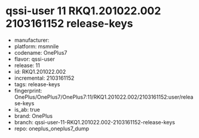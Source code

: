 # qssi-user 11 RKQ1.201022.002 2103161152 release-keys
- manufacturer: 
- platform: msmnile
- codename: OnePlus7
- flavor: qssi-user
- release: 11
- id: RKQ1.201022.002
- incremental: 2103161152
- tags: release-keys
- fingerprint: OnePlus/OnePlus7/OnePlus7:11/RKQ1.201022.002/2103161152:user/release-keys
- is_ab: true
- brand: OnePlus
- branch: qssi-user-11-RKQ1.201022.002-2103161152-release-keys
- repo: oneplus_oneplus7_dump
